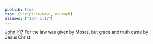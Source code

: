 ```yaml
---
publish: true
tags: [Scripture/NewT, noGraph]
aliases: ["John 1:17"]
---
```

[John 1:17](https://churchofjesuschrist.org/study/scriptures/nt/john/1?lang=eng&id=p17#p17) For the law was given by Moses, but grace and truth came by Jesus Christ.
